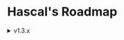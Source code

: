 # Hascal's Roadmap 

<details>
<summary>v1.3.x</summary>

### Base
- C++ in back-end
- `new/delete` c++ keyword based memory management
- null safety
- basic support for pointers
- use `std::array` for fixed sized array instead of `std::vector`
- check if a function returns a value, else show error
- redesign logo

### Language
- multi library import :
```
use http, random
```

- inline assembly
```
asm("mov e1, bx")
```

- multi line string
``` 
var str = """line1
line2
"""
```

- lambdas :
```
var mythread = thread(@(1000,true){
    print("hi")
})
```

- function decorators :
```
@static
function add(a:int,b:int) : int {
    return a + b
}
```

- `@no_mm` decorator for manual memory management
- `@extern_c` decorator defines a function or variable in an `extern "C"` block 

- dictionaries :
```
var names_age = dict(string,int,{
   "john" : 25,
   "nickolas" : 38
})

# or :
var foo = {
   "X" : 1,
   "Y" : 2
}
```

- `panic` based error management

### Standard Library
- `json`, `sqlite`, `thread` library

</details>

